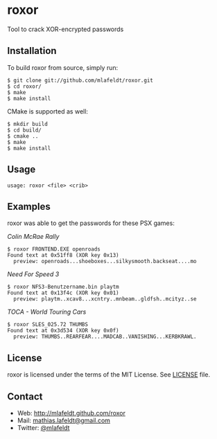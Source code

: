 roxor
=====

Tool to crack XOR-encrypted passwords


Installation
------------

To build roxor from source, simply run:

    $ git clone git://github.com/mlafeldt/roxor.git
    $ cd roxor/
    $ make
    $ make install

CMake is supported as well:

    $ mkdir build
    $ cd build/
    $ cmake ..
    $ make
    $ make install


Usage
-----

    usage: roxor <file> <crib>

Examples
--------

roxor was able to get the passwords for these PSX games:

*Colin McRae Rally*

    $ roxor FRONTEND.EXE openroads
    Found text at 0x51ff8 (XOR key 0x13)
      preview: openroads...shoeboxes...silkysmooth.backseat....mo

*Need For Speed 3*

    $ roxor NFS3-Benutzername.bin playtm
    Found text at 0x13f4c (XOR key 0x01)
      preview: playtm..xcav8...xcntry..mnbeam..gldfsh..mcityz..se

*TOCA - World Touring Cars*

    $ roxor SLES_025.72 THUMBS
    Found text at 0x3d534 (XOR key 0x0f)
      preview: THUMBS..REARFEAR....MADCAB..VANISHING...KERBKRAWL.


License
-------

roxor is licensed under the terms of the MIT License. See [LICENSE] file.


Contact
-------

* Web: <http://mlafeldt.github.com/roxor>
* Mail: <mathias.lafeldt@gmail.com>
* Twitter: [@mlafeldt](https://twitter.com/mlafeldt)


[LICENSE]: https://github.com/mlafeldt/roxor/blob/master/LICENSE
